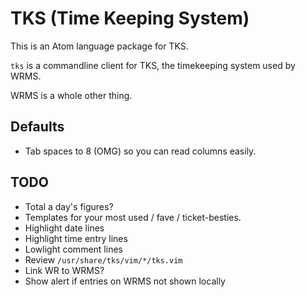 # TKS (Time Keeping System)

This is an Atom language package for TKS.

`tks` is a commandline client for TKS, the timekeeping system used by WRMS.

WRMS is a whole other thing.

## Defaults

* Tab spaces to 8 (OMG) so you can read columns easily.

## TODO

* Total a day's figures?
* Templates for your most used / fave / ticket-besties.
* Highlight date lines
* Highlight time entry lines
* Lowlight comment lines
* Review `/usr/share/tks/vim/*/tks.vim`
* Link WR to WRMS?
* Show alert if entries on WRMS not shown locally
